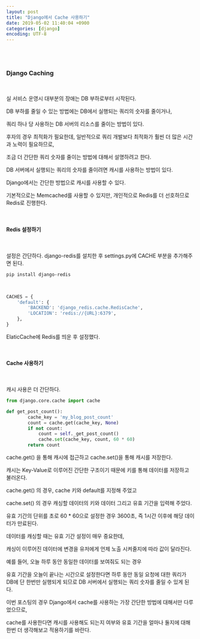 ```yaml
---
layout: post
title: "Django에서 Cache 사용하기"
date: 2019-05-02 11:40:04 +0900
categories: [django]
encoding: UTF-8
---
```


<br>
<br>

### Django Caching

<br>

실 서비스 운영시 대부분의 장애는 DB 부하로부터 시작된다. 

DB 부하를 줄일 수 있는 방법에는 DB에서 실행되는 쿼리의 숫자를 줄이거나, 

쿼리 하나 당 사용하는 DB 서버의 리소스를 줄이는 방법이 있다. 

후자의 경우 최적화가 필요한데, 일반적으로 쿼리 개발보다 최적화가 훨씬 더 많은 시간과 노력이 필요하므로, 

조금 더 간단한 쿼리 숫자를 줄이는 방법에 대해서 설명하려고 한다. 

DB 서버에서 실행되는 쿼리의 숫자를 줄이려면 캐시를 사용하는 방법이 있다. 

Django에서는 간단한 방법으로 캐시를 사용할 수 있다. 

기본적으로는 Memcached를 사용할 수 있지만, 개인적으로 Redis를 더 선호하므로 Redis로 진행한다. 

<br>

#### Redis 설정하기

<br>

설정은 간단하다. django-redis를 설치한 후 settings.py에 CACHE 부분을 추가해주면 된다.

```shell
pip install django-redis
```

<br>

```python
CACHES = {
    'default': {
        'BACKEND': 'django_redis.cache.RedisCache',
        'LOCATION': 'redis://{URL}:6379',
    },
}
```

ElaticCache에 Redis를 띄운 후 설정했다. 

<br>


#### Cache 사용하기

<br>

캐시 사용은 더 간단하다. 

```python
from django.core.cache import cache

def get_post_count():
        cache_key = 'my_blog_post_count'
        count = cache.get(cache_key, None)
        if not count:
            count = self._get_post_count()
            cache.set(cache_key, count, 60 * 60)
        return count

```

cache.get() 을 통해 캐시에 접근하고 cache.set()을 통해 캐시를 저장한다. 

캐시는 Key-Value로 이루어진 간단한 구조이기 때문에 키를 통해 데이터를 저장하고 불러온다. 

cache.get() 의 경우, cache 키와 default를 지정해 주었고 

cache.set() 의 경우 캐싱할 데이터의 키와 데이터 그리고 유효 기간을 입력해 주었다. 

유효 기간의 단위를 초로 60 * 60으로 설정한 경우 3600초, 즉 1시간 이후에 해당 데이터가 만료된다.

데이터를 캐싱할 때는 유효 기간 설정이 매우 중요한데, 

캐싱이 이루어진 데이터에 변경을 유저에게 언제 노출 시켜줄지에 따라 값이 달라진다.

예를 들어, 오늘 하루 동안 동일한 데이터를 보여줘도 되는 경우 

유효 기간을 오늘이 끝나는 시간으로 설정한다면 하루 동안 동일 요청에 대한 쿼리가 DB에 단 한번만 실행되게 되므로 DB 서버에서 실행되는 쿼리 숫자를 줄일 수 있게 된다.

이번 포스팅의 경우 Django에서 cache를 사용하는 가장 간단한 방법에 대해서만 다루었으므로, 

cache를 사용한다면 캐시를 사용해도 되는지 여부와 유효 기간을 얼마나 둘지에 대해 한번 더 생각해보고 적용하기를 바란다. 

<br>
<br>

